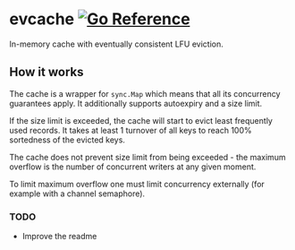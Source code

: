 # evcache [![Go Reference](https://pkg.go.dev/badge/github.com/mgnsk/evcache.svg)](https://pkg.go.dev/github.com/mgnsk/evcache)

In-memory cache with eventually consistent LFU eviction.

## How it works

The cache is a wrapper for `sync.Map` which means that all its concurrency guarantees apply.
It additionally supports autoexpiry and a size limit.

If the size limit is exceeded, the cache will start to evict least frequently used records.
It takes at least 1 turnover of all keys to reach 100% sortedness of the evicted keys.

The cache does not prevent size limit from being exceeded - the maximum overflow
is the number of concurrent writers at any given moment.

To limit maximum overflow one must limit concurrency externally (for example with a channel semaphore).

### TODO
* Improve the readme
